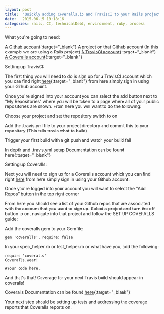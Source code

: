 ```yaml
---
layout: post
title:  "Quickly adding Coveralls.io and TravisCI to your Rails project"
date:   2015-06-15 19:18:16
categories: rails, CI, technicalDebt, environment, ruby, process
---
```


What you're going to need:

[A Github account](https://github.com/){:target="_blank"}
A project on that Github account (In this example we are using a Rails project)
[A TravisCI account](https://travis-ci.org/){:target="_blank"}
[A Coveralls account](https://coveralls.io/){:target="_blank"}

Setting up TravisCI:

The first thing you will need to do is sign up for a TravisCI account which you can find right [here](https://travis-ci.org){:target="_blank"} from here simply sign in using your Github account.

Once you're signed into your account you can select the add button next to "My Repositories" where you will be taken to a page where all of your public repositories are shown. From here you will want to do the following:

Choose your project and set the repository switch to on

Add the .travis.yml file to your project directory and commit this to your repository (This tells travis what to build)

Trigger your first build with a git push and watch your build fail

In depth and .travis.yml setup Documentation can be found [here](http://docs.travis-ci.com/user/getting-started/){:target="_blank"}



Setting up Coveralls:

Next you will need to sign up for a Coveralls account which you can find right [here](https://coveralls.io) from here simply sign in using your Github account.

Once you're logged into your account you will want to select the "Add Repos" button in the top right corner

From here you should see a list of your Github repos that are associated with the account that you used to sign up. Select a project and turn the off button to on, navigate into that project and follow the SET UP COVERALLS guide:

Add the coveralls gem to your Gemfile:

	gem 'coveralls', require: false

In your spec_helper.rb or test_helper.rb or what have you, add the following:

	require 'coveralls'
	Coveralls.wear!

	#Your code here.

And that's that! Coverage for your next Travis build should appear in coveralls!

Coveralls Documentation can be found [here](https://coveralls.zendesk.com/hc/en-us){:target="_blank"}

Your next step should be setting up tests and addressing the coverage reports that Coveralls reports on.













